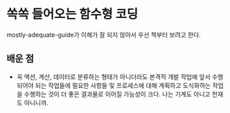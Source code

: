 # 쏙쏙 들어오는 함수형 코딩

mostly-adequate-guide가 이해가 잘 되지 않아서 우선 책부터 보려고 한다.

## 배운 점

- 꼭 액션, 계산, 데이터로 분류하는 형태가 아니더라도 본격적 개발 작업에 앞서 수행되어야 되는 작업들에 필요한 사항들 및 프로세스에 대해 계획하고 도식화하는 작업을 수행하는 것이 더 좋은 결과물로 이어질 가능성이 크다. 나는 기계도 아니고 천재도 아니니까.
